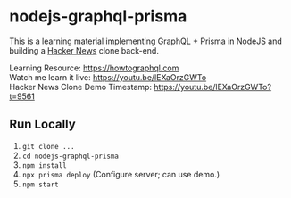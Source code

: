 # nodejs-graphql-prisma
This is a learning material implementing GraphQL + Prisma in NodeJS and building a [Hacker News](https://news.ycombinator.com/) clone back-end.

Learning Resource: https://howtographql.com <br/>
Watch me learn it live: https://youtu.be/lEXaOrzGWTo <br/>
Hacker News Clone Demo Timestamp: https://youtu.be/lEXaOrzGWTo?t=9561

## Run Locally
  1. `git clone ...`
  2. `cd nodejs-graphql-prisma`
  3. `npm install`
  4. `npx prisma deploy` (Configure server; can use demo.)
  5. `npm start`
